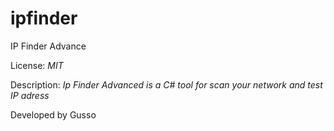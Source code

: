 # ipfinder
IP Finder Advance

License: *MIT*

Description: *Ip Finder Advanced is a C# tool for scan your network and test IP adress*

Developed by Gusso
